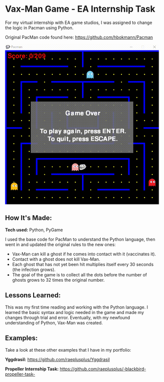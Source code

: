 # Vax-Man Game - EA Internship Task
For my virtual internship with EA game studios, I was assigned to change the logic in Pacman using Python. 

Original PacMan code found here: https://github.com/hbokmann/Pacman

![](https://github.com/raeplusplus/ea-vaxman-py/blob/main/images/vaxman-gameplay.gif)

## How It's Made:

**Tech used:** Python, PyGame

I used the base code for PacMan to understand the Python language, then went in and updated the original rules to the new ones: 
- Vax-Man can kill a ghost if he comes into contact with it (vaccinates it).
- Contact with a ghost does not kill Vax-Man.
- Each ghost that has not yet been hit multiplies itself every 30 seconds (the infection grows).
- The goal of the game is to collect all the dots before the number of ghosts grows to 32 times the original number.

## Lessons Learned:

This was my first time reading and working with the Python language. I learned the basic syntax and logic needed in the game and made my changes through trial and error. Eventually, with my newfound understanding of Python, Vax-Man was created.

## Examples:
Take a look at these other examples that I have in my portfolio:

**Yggdrasil:** https://github.com/raeplusplus/Yggdrasil

**Propeller Internship Task:** https://github.com/raeplusplus/-blackbird-propeller-task-



